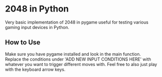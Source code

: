 # 2048 in Python
Very basic implementation of 2048 in pygame useful for testing various gaming input devices in Python.

## How to Use
Make sure you have pygame installed and look in the main function. Replace the conditions under 'ADD NEW INPUT CONDITIONS HERE' with whatever you want to trigger different moves with. Feel free to also just play with the keyboard arrow keys.

